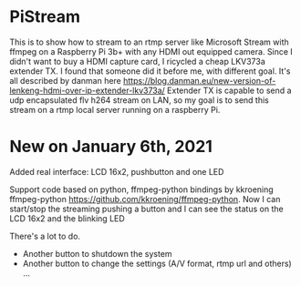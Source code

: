 # PiStream
This is to show how to stream to an rtmp server like Microsoft Stream with ffmpeg on a Raspberry Pi 3b+ with any HDMI out equipped camera.
Since I  didn't want to buy a HDMI capture card, I ricycled a cheap LKV373a extender TX. I found that someone did it before me, with different goal. It's all described by danman here https://blog.danman.eu/new-version-of-lenkeng-hdmi-over-ip-extender-lkv373a/ 
Extender TX is capable to send a udp encapsulated flv h264 stream on LAN, so my goal is to send this stream on a rtmp local server running on a raspberry Pi.

# New on January 6th, 2021
Added real interface: LCD 16x2, pushbutton and one LED

Support code based on python, ffmpeg-python bindings by kkroening ffmpeg-python https://github.com/kkroening/ffmpeg-python.
Now I can start/stop the streaming pushing a button and I can see the status on the LCD 16x2 and the blinking LED

There's a lot to do. 
- Another button to shutdown the system
- Another button to change the settings (A/V format, rtmp url and others)
...
